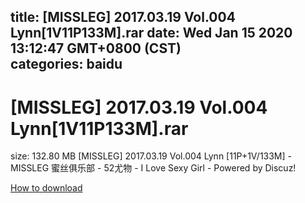 
title: [MISSLEG] 2017.03.19 Vol.004 Lynn[1V11P133M].rar
date: Wed Jan 15 2020 13:12:47 GMT+0800 (CST)    
categories: baidu
---

# [MISSLEG] 2017.03.19 Vol.004 Lynn[1V11P133M].rar
size: 132.80 MB
 [MISSLEG] 2017.03.19 Vol.004 Lynn [11P+1V/133M] - MISSLEG 蜜丝俱乐部 - 52尤物 - I Love Sexy Girl - Powered by Discuz!
 

[How to download](https://bpcam.bemobtrk.com/go/2ceec3aa-1ca2-46d6-b9ff-aaa5c184517c?jno=31)